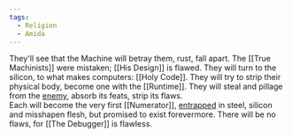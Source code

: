 ```yaml
---
tags:
  - Religion
  - Amida
---
```

They'll see that the Machine will betray them, rust, fall apart. 
The [[True Machinists]] were mistaken; [[His Design]] is flawed.
They will turn to the silicon, to what makes computers: [[Holy Code]]. 
They will try to strip their physical body, become one with the [[Runtime]].
They will steal and pillage from the [enemy](Cold), absorb its feats, strip its flaws.  
Each will become the very first [[Numerator]], [entrapped](Host) in steel, silicon and misshapen flesh, but promised to exist forevermore.
There will be no flaws, for [[The Debugger]] is flawless. 
